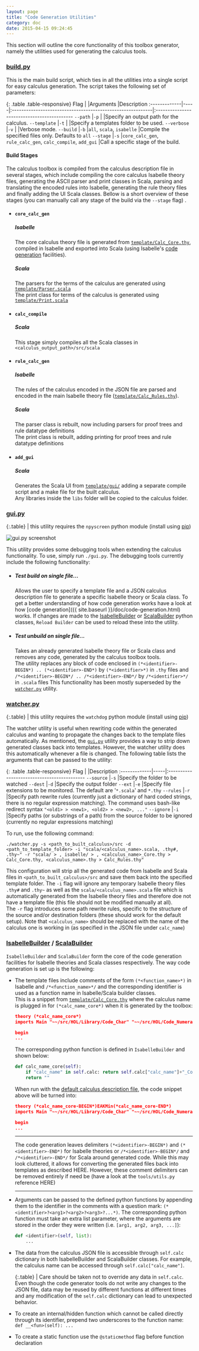 ```yaml
---
layout: page
title: "Code Generation Utilities"
category: doc
date: 2015-04-15 09:24:45
---
```


This section will outline the core functionality of this toolbox generator, namely the utilities used for generating the calculus tools.

### [build.py](https://github.com/goodlyrottenapple/calculus-toolbox/blob/master/build.py)
This is the main build script, which ties in all the utilities into a single script for easy calculus generation. The script takes the following set of parameters:

{: .table .table-responsive}
Flag          |     |Arguments                                                   |Description
:-------------|-----|:-----------------------------------------------------------|:-------------------------------------------
`--path`      |`-p` |                                                            |Specify an output path for the calculus.
`--template`  |`-t` |                                                            |Specify a templates folder to be used.
`--verbose`   |`-v` |                                                            |Verbose mode.
`--build`     |`-b` |`all`, `scala`, `isabelle`                                  |Compile the specified files only. Defaults to `all`
`--stage`     |`-s` |`core_calc_gen`, `rule_calc_gen`, `calc_compile`, `add_gui` |Call a specific stage of the build.

#### Build Stages
The calculus toolbox is compiled from the calculus description file in several stages, which include compiling the core calculus Isabelle theory files, generating the ASCII parser and print classes in Scala, parsing and translating the encoded rules into Isabelle, generating the rule theory files and finally adding the UI Scala classes. Bellow is a short overview of these stages (you can manually call any stage of the build via the `--stage` flag) .

+   #### `core_calc_gen`

    ##### Isabelle
    The core calculus theory file is generated from [`template/Calc_Core.thy`](https://github.com/goodlyrottenapple/calculus-toolbox/blob/master/template/Calc_Core.thy), compiled in Isabelle and exported into Scala (using Isabelle's [code generation](https://isabelle.in.tum.de/doc/codegen.pdf) facilities).

    ##### Scala
    The parsers for the terms of the calculus are generated using [`template/Parser.scala`](https://github.com/goodlyrottenapple/calculus-toolbox/blob/master/template/Parser.scala)  
    The print class for terms of the calculus is generated using [`template/Print.scala`](https://github.com/goodlyrottenapple/calculus-toolbox/blob/master/template/Print.scala)

+   #### `calc_compile`

    ##### Scala
    This stage simply compiles all the Scala classes in `<calculus_output_path>/src/scala`

+   #### `rule_calc_gen`

    ##### Isabelle
    The rules of the calculus encoded in the JSON file are parsed and encoded in the main Isabelle theory file ([`template/Calc_Rules.thy`](https://github.com/goodlyrottenapple/calculus-toolbox/blob/master/template/Calc_Rules.thy)). 

    ##### Scala
    The parser class is rebuilt, now including parsers for proof trees and rule datatype definitions  
    The print class is rebuilt, adding printing for proof trees and rule datatype definitions

+   #### `add_gui`

    ##### Scala
    Generates the Scala UI from [`template/gui/`](https://github.com/goodlyrottenapple/calculus-toolbox/blob/master/template/gui/) adding a separate compile script and a make file for the built calculus.  
    Any libraries inside the `libs` folder will be copied to the calculus folder.

### [gui.py](https://github.com/goodlyrottenapple/calculus-toolbox/blob/master/gui.py)

{:.table}
<span class="glyphicon glyphicon-info-sign"></span> | this utility requires the `npyscreen` python module (install using [pip](https://docs.python.org/3/installing/))

![gui.py screenshot](https://raw.githubusercontent.com/goodlyrottenapple/calculus-toolbox/gh-pages/_files/gui_py_screen1.png)

This utility provides some debugging tools when extending the calculus functionality. To use, simply run `./gui.py`. The debugging tools currently include the following functionality:

+   ##### Test build on single file...
    Allows the user to specify a template file and a JSON calculus description file to generate a specific Isabelle theory or Scala class. To get a better understanding of how code generation works have a look at how [code generation]({{ site.baseurl }}/doc/code-generation.html) works.
    If changes are made to the [IsabelleBuilder](#isabellebuilderhttpsgithubcomgoodlyrottenapplecalculus-toolboxblobmastertoolsisabuilderpy) or [ScalaBuilder](#scalabuilderhttpsgithubcomgoodlyrottenapplecalculus-toolboxblobmastertoolsscalabuilderpy) python classes, `Reload Builder` can be used to reload these into the utility.  
+   ##### Test unbuild on single file...
    Takes an already generated Isabelle theory file or Scala class and removes any code, generated by the calculus toolbox tools.  
    The utility replaces any block of code enclosed in `(*<identifier>-BEGIN*) .. (*<identifier>-END*)` by `(*<identifier>*)` in `.thy` files and  `/*<identifier>-BEGIN*/ .. /*<identifier>-END*/` by `/*<identifier>*/` in `.scala` files
    This functionality has been mostly superseded by the [`watcher.py`](#watcherpyhttpsgithubcomgoodlyrottenapplecalculus-toolboxblobmasterwatcherpy) utility.

### [watcher.py](https://github.com/goodlyrottenapple/calculus-toolbox/blob/master/watcher.py)

{:.table}
<span class="glyphicon glyphicon-info-sign"></span> | this utility requires the `watchdog` python module (install using [pip](https://docs.python.org/3/installing/))

The watcher utility is useful when rewriting code within the generated calculus and wanting to propagate the changes back to the template files automatically. As mentioned, the [`gui.py`](#guipyhttpsgithubcomgoodlyrottenapplecalculus-toolboxblobmasterguipy) utility provides a way to strip down generated classes back into templates. However, the watcher utility does this automatically whenever a file is changed. The following table lists the arguments that can be passed to the utility:

{: .table .table-responsive}
Flag          |     |Description
:-------------|-----|:-------------------------------------------
`--source`    |`-s` |Specify the folder to be watched
`--dest`      |`-d` |Specify the output folder
`--ext`       |`-e` |Specify file extensions to be monitored. The default are '`*.scala`' and `*.thy`
`--rules`     |`-r` |Specify path rewrite rules (currently just a dictionary of hard coded strings, there is no regular expression matching). The command uses bash-like redirect syntax `"<old1> > <new1>, <old2> > <new2>, ..."`
`--ignore`    |`-i` |Specify paths (or substrings of a path) from the source folder to be ignored (currently no regular expressions matching)

To run, use the following command:

~~~
./watcher.py -s <path_to_built_calculus>/src -d <path_to_template_folder> -i "scala/<calculus_name>.scala, .thy#, .thy~" -r "scala/ > , isabelle/ > , <calculus_name>_Core.thy > Calc_Core.thy, <calculus_name>.thy > Calc_Rules.thy"
~~~

This configuration will strip all the generated code from Isabelle and Scala files in `<path_to_built_calculus>/src` and save them back into the specified template folder. The `-i` flag will ignore any temporary Isabelle theory files `.thy#` and `.thy~` as well as the `scala/<calculus_name>.scala` file which is automatically generated from the Isabelle theory files and therefore doe not have a template file (this file should not be modified manually at all).  
The `-r` flag introduces some path rewrite rules, specific to the structure of the source and/or destination folders (these should work for the default setup). Note that `<calculus_name>` should be replaced with the name of the calculus one is working in (as specified in the JSON file under `calc_name`)

### [IsabelleBuilder](https://github.com/goodlyrottenapple/calculus-toolbox/blob/master/tools/isabuilder.py) / [ScalaBuilder](https://github.com/goodlyrottenapple/calculus-toolbox/blob/master/tools/scalabuilder.py)

`IsabelleBuilder` and `ScalaBuilder` form the core of the code generation facilities for Isabelle theories and Scala classes respectively. The way code generation is set up is the following:

+   The template files include comments of the form `(*<function_name>*)` in Isabelle and `/*<function_name>*/` and the corresponding identifier is used as a function name in Isabelle/Scala builder classes.  
    This is a snippet from [`template/Calc_Core.thy`](https://github.com/goodlyrottenapple/calculus-toolbox/blob/master/template/Calc_Core.thy) where the calculus name is plugged in for `(*calc_name_core*)` when it is generated by the toolbox:  

    ~~~json
    theory (*calc_name_core*)
    imports Main "~~/src/HOL/Library/Code_Char" "~~/src/HOL/Code_Numeral"

    begin
    ...
    ~~~

    The corresponding python function is defined in `IsabelleBuilder` and shown below:

    ~~~python
    def calc_name_core(self):
        if "calc_name" in self.calc: return self.calc["calc_name"]+"_Core"
        return ""
    ~~~

    When run with the [default calculus description file](https://github.com/goodlyrottenapple/calculus-toolbox/blob/master/default.json), the code snippet above will be turned into:

    ~~~json
    theory (*calc_name_core-BEGIN*)EAKMin(*calc_name_core-END*)
    imports Main "~~/src/HOL/Library/Code_Char" "~~/src/HOL/Code_Numeral"

    begin
    ...
    ~~~

    - - -
    
    The code generation leaves delimiters `(*<identifier>-BEGIN*)` and `(*<identifier>-END*)` for Isabelle theories or `/*<identifier>-BEGIN*/` and `/*<identifier>-END*/` for Scala around generated code. While this may look cluttered, it allows for converting the generated files back into templates as described HERE.  However, these comment delimiters can be removed entirely if need be (have a look at the `tools/utils.py` reference HERE)
    
    - - -

+   Arguments can be passed to the defined python functions by appending them to the identifier in the comments with a question mark: `(*<identifier>?<arg1>?<arg2>?<arg3>?...*)`. The corresponding python function must take an extra list parameter, where the arguments are stored in the order they were written (i.e. `[arg1, arg2, arg3, ...]`):
    
    ~~~python
    def <identifier>(self, list):
        ...
    ~~~

+   The data from the calculus JSON file is accessible through `self.calc` dictionary in both IsabelleBuilder and ScalaBuilder classes. For example, the calculus name can be accessed through `self.calc["calc_name"]`.
    
    {:.table}
    <span class="glyphicon glyphicon-exclamation-sign"></span> | Care should be taken not to override any data in `self.calc`. Even though the code generator tools do not write any changes to the JSON file, data may be reused by different functions at different times and any modification of the `self.calc` dictionary can lead to unexpected behavior.

+   To create an internal/hidden function which cannot be called directly through its identifier, prepend two underscores to the function name: `def __<fun>(self): ...`
+   To create a static function use the `@staticmethod` flag before function declaration
